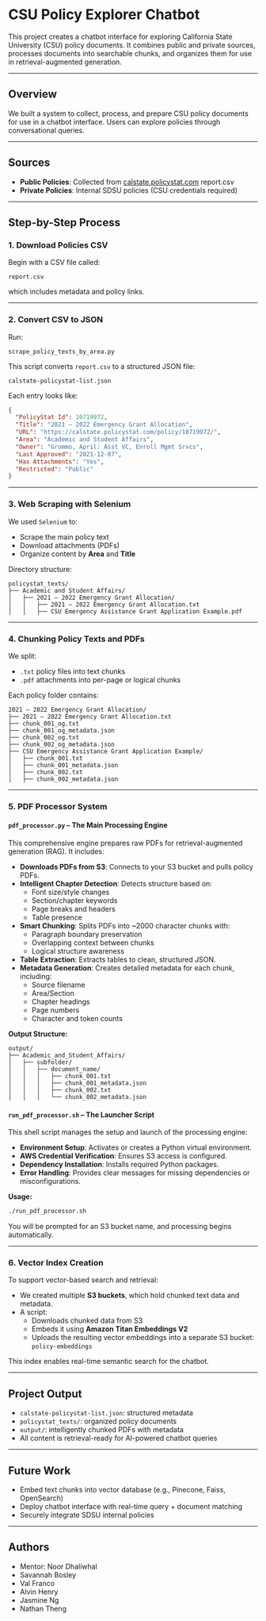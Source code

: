 # CSU Policy Explorer Chatbot

This project creates a chatbot interface for exploring California State University (CSU) policy documents. It combines public and private sources, processes documents into searchable chunks, and organizes them for use in retrieval-augmented generation.

---

## Overview

We built a system to collect, process, and prepare CSU policy documents for use in a chatbot interface. Users can explore policies through conversational queries.

---

## Sources

- **Public Policies**: Collected from [calstate.policystat.com](https://calstate.policystat.com/) report.csv
- **Private Policies**: Internal SDSU policies (CSU credentials required)

---

## Step-by-Step Process

### 1. Download Policies CSV

Begin with a CSV file called:

```
report.csv
```

which includes metadata and policy links.

---

### 2. Convert CSV to JSON

Run:

```
scrape_policy_texts_by_area.py
```

This script converts `report.csv` to a structured JSON file:

```
calstate-policystat-list.json
```

Each entry looks like:

```json
{
  "PolicyStat Id": 10719972,
  "Title": "2021 – 2022 Emergency Grant Allocation",
  "URL": "https://calstate.policystat.com/policy/10719972/",
  "Area": "Academic and Student Affairs",
  "Owner": "Grommo, April: Asst VC, Enroll Mgmt Srvcs",
  "Last Approved": "2021-12-07",
  "Has Attachments": "Yes",
  "Restricted": "Public"
}
```

---

### 3. Web Scraping with Selenium

We used `Selenium` to:

- Scrape the main policy text
- Download attachments (PDFs)
- Organize content by **Area** and **Title**

Directory structure:

```
policystat_texts/
├── Academic and Student Affairs/
│   ├── 2021 – 2022 Emergency Grant Allocation/
│   │   ├── 2021 – 2022 Emergency Grant Allocation.txt
│   │   ├── CSU Emergency Assistance Grant Application Example.pdf
```

---

### 4. Chunking Policy Texts and PDFs

We split:

- `.txt` policy files into text chunks
- `.pdf` attachments into per-page or logical chunks

Each policy folder contains:

```
2021 – 2022 Emergency Grant Allocation/
├── 2021 – 2022 Emergency Grant Allocation.txt
├── chunk_001_og.txt
├── chunk_001_og_metadata.json
├── chunk_002_og.txt
├── chunk_002_og_metadata.json
├── CSU Emergency Assistance Grant Application Example/
│   ├── chunk_001.txt
│   ├── chunk_001_metadata.json
│   ├── chunk_002.txt
│   ├── chunk_002_metadata.json
```

---

### 5. PDF Processor System

#### `pdf_processor.py` – The Main Processing Engine

This comprehensive engine prepares raw PDFs for retrieval-augmented generation (RAG). It includes:

- **Downloads PDFs from S3**: Connects to your S3 bucket and pulls policy PDFs.
- **Intelligent Chapter Detection**: Detects structure based on:
  - Font size/style changes
  - Section/chapter keywords
  - Page breaks and headers
  - Table presence
- **Smart Chunking**: Splits PDFs into ~2000 character chunks with:
  - Paragraph boundary preservation
  - Overlapping context between chunks
  - Logical structure awareness
- **Table Extraction**: Extracts tables to clean, structured JSON.
- **Metadata Generation**: Creates detailed metadata for each chunk, including:
  - Source filename
  - Area/Section
  - Chapter headings
  - Page numbers
  - Character and token counts

**Output Structure:**

```
output/
├── Academic_and_Student_Affairs/
│   ├── subfolder/
│   │   ├── document_name/
│   │   │   ├── chunk_001.txt
│   │   │   ├── chunk_001_metadata.json
│   │   │   ├── chunk_002.txt
│   │   │   └── chunk_002_metadata.json
```

#### `run_pdf_processor.sh` – The Launcher Script

This shell script manages the setup and launch of the processing engine:

- **Environment Setup**: Activates or creates a Python virtual environment.
- **AWS Credential Verification**: Ensures S3 access is configured.
- **Dependency Installation**: Installs required Python packages.
- **Error Handling**: Provides clear messages for missing dependencies or misconfigurations.

**Usage:**

```bash
./run_pdf_processor.sh
```

You will be prompted for an S3 bucket name, and processing begins automatically.

---

### 6. Vector Index Creation

To support vector-based search and retrieval:

- We created multiple **S3 buckets**, which hold chunked text data and metadata.
- A script:
  - Downloads chunked data from S3
  - Embeds it using **Amazon Titan Embeddings V2**
  - Uploads the resulting vector embeddings into a separate S3 bucket: `policy-embeddings`

This index enables real-time semantic search for the chatbot.

---

## Project Output

- `calstate-policystat-list.json`: structured metadata
- `policystat_texts/`: organized policy documents
- `output/`: intelligently chunked PDFs with metadata
- All content is retrieval-ready for AI-powered chatbot queries

---

## Future Work

- Embed text chunks into vector database (e.g., Pinecone, Faiss, OpenSearch)
- Deploy chatbot interface with real-time query + document matching
- Securely integrate SDSU internal policies

---

## Authors

- Mentor: Noor Dhaliwhal  
- Savannah Bosley  
- Val Franco  
- Alvin Henry  
- Jasmine Ng  
- Nathan Theng

